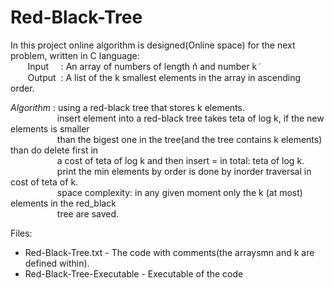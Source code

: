 # Red-Black-Tree

In this project online algorithm is designed(Online space) for the next problem, written in C language:\
&nbsp;&nbsp;&nbsp;&nbsp;&nbsp;&nbsp;&nbsp;Input &nbsp;&nbsp;&nbsp;&nbsp;: An array of numbers of length ݊n and number k݇\
&nbsp;&nbsp;&nbsp;&nbsp;&nbsp;&nbsp;&nbsp;Output &nbsp;: A list of the k smallest elements in the array in ascending order.
 
_Algorithm_ : using a red-black tree that stores k elements.\
&nbsp;&nbsp;&nbsp;&nbsp;&nbsp;&nbsp;&nbsp;&nbsp;&nbsp;&nbsp;&nbsp;&nbsp;&nbsp;&nbsp;&nbsp;&nbsp;&nbsp;&nbsp;&nbsp;insert element into a red-black tree takes teta of log k, if the new elements is smaller\
&nbsp;&nbsp;&nbsp;&nbsp;&nbsp;&nbsp;&nbsp;&nbsp;&nbsp;&nbsp;&nbsp;&nbsp;&nbsp;&nbsp;&nbsp;&nbsp;&nbsp;&nbsp;&nbsp;than the bigest one in the tree(and the tree contains k elements) than do delete first in\
&nbsp;&nbsp;&nbsp;&nbsp;&nbsp;&nbsp;&nbsp;&nbsp;&nbsp;&nbsp;&nbsp;&nbsp;&nbsp;&nbsp;&nbsp;&nbsp;&nbsp;&nbsp;&nbsp;a cost of teta of log k and then insert = in total: teta of log k.\
&nbsp;&nbsp;&nbsp;&nbsp;&nbsp;&nbsp;&nbsp;&nbsp;&nbsp;&nbsp;&nbsp;&nbsp;&nbsp;&nbsp;&nbsp;&nbsp;&nbsp;&nbsp;&nbsp;print the min elements by order is done by inorder traversal in cost of teta of k.\
&nbsp;&nbsp;&nbsp;&nbsp;&nbsp;&nbsp;&nbsp;&nbsp;&nbsp;&nbsp;&nbsp;&nbsp;&nbsp;&nbsp;&nbsp;&nbsp;&nbsp;&nbsp;&nbsp;space complexity: in any given moment only the k (at most) elements in the red_black\
&nbsp;&nbsp;&nbsp;&nbsp;&nbsp;&nbsp;&nbsp;&nbsp;&nbsp;&nbsp;&nbsp;&nbsp;&nbsp;&nbsp;&nbsp;&nbsp;&nbsp;&nbsp;&nbsp;tree are saved.


Files:
- Red-Black-Tree.txt         - The code with comments(the arraysmn and k are defined within).
- Red-Black-Tree-Executable  - Executable of the code
